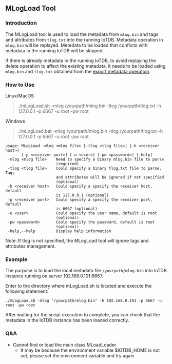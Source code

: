 <!--

    Licensed to the Apache Software Foundation (ASF) under one
    or more contributor license agreements.  See the NOTICE file
    distributed with this work for additional information
    regarding copyright ownership.  The ASF licenses this file
    to you under the Apache License, Version 2.0 (the
    "License"); you may not use this file except in compliance
    with the License.  You may obtain a copy of the License at
    
        http://www.apache.org/licenses/LICENSE-2.0
    
    Unless required by applicable law or agreed to in writing,
    software distributed under the License is distributed on an
    "AS IS" BASIS, WITHOUT WARRANTIES OR CONDITIONS OF ANY
    KIND, either express or implied.  See the License for the
    specific language governing permissions and limitations
    under the License.

-->

## MLogLoad Tool 

### Introduction

The MLogLoad tool is used to load the metadata from `mlog.bin` and tags and attributes from `tlog.txt` into the running IoTDB.
Metadata operation in `mlog.bin` will be replayed.
Metedata to be loaded that conflicts with metadata in the running IoTDB will be skipped.

If there is already metadata in the running IoTDB, to avoid replaying the delete operation to affect the existing metadata, it needs to be loaded using `mlog.bin` and `tlog.txt` obtained from the [export metadata operation](https://iotdb.apache.org/UserGuide/V0.13.x/Maintenance-Tools/Export-Schema-Tool.html).

### How to Use

Linux/MacOS

> ./mLogLoad.sh -mlog /yourpath/mlog.bin -tlog /yourpath/tlog.txt -h 127.0.0.1 -p 6667 -u root -pw root

Windows

> ./mLogLoad.bat -mlog /yourpath/mlog.bin -tlog /yourpath/tlog.txt -h 127.0.0.1 -p 6667 -u root -pw root

```
usage: MLogLoad -mlog <mlog file> [-tlog <tlog file>] [-h <receiver host>]
       [-p <receiver port>] [-u <user>] [-pw <password>] [-help]
 -mlog <mlog file>    Need to specify a binary mlog.bin file to parse
                      (required)
 -tlog <tlog file>    Could specify a binary tlog.txt file to parse. Tags
                      and attributes will be ignored if not specified
                      (optional)
 -h <receiver host>   Could specify a specify the receiver host, default
                      is 127.0.0.1 (optional)
 -p <receiver port>   Could specify a specify the receiver port, default
                      is 6667 (optional)
 -u <user>            Could specify the user name, default is root
                      (optional)
 -pw <password>       Could specify the password, default is root
                      (optional)
 -help,--help         Display help information
```

Note: If tlog is not specified, the MLogLoad tool will ignore tags and attributes management.

### Example

The purpose is to load the local metadata file `/yourpath/mlog.bin` into IoTDB instance running on server 192.168.0.101:6667.

Enter to the directory where mLogLoad.sh is located and execute the following statement:

```
./mLogLoad.sh -mlog "/yourpath/mlog.bin" -h 192.168.0.101 -p 6667 -u root -pw root
```

After waiting for the script execution to complete, you can check that the metadata in the IoTDB instance has been loaded correctly.

### Q&A

* Cannot find or load the main class MLoadLoader
  * It may be because the environment variable $IOTDB_HOME is not set, please set the environment variable and try again
